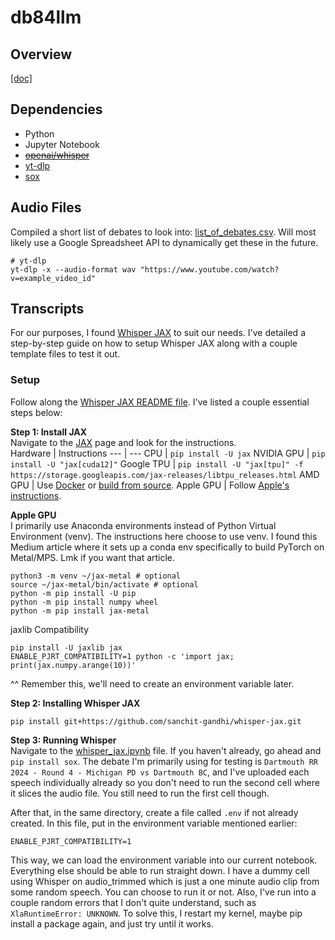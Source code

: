 # db84llm
## Overview
[[doc]](https://docs.google.com/document/d/1crGWlnyNGzeMiyU7aU-ASB3LHUfqGN0PjMI9Fk-QO90/edit#heading=h.1o0zogi4z3b1)

## Dependencies
- Python
- Jupyter Notebook
- <s>[openai/whisper](https://github.com/openai/whisper)</s>
- [yt-dlp](https://github.com/yt-dlp/yt-dlp)
- [sox](https://pypi.org/project/sox/)

## Audio Files
Compiled a short list of debates to look into: [list_of_debates.csv](./transcription/list_of_debates.csv). Will most likely use a Google Spreadsheet API to dynamically get these in the future.

```shell
# yt-dlp
yt-dlp -x --audio-format wav "https://www.youtube.com/watch?v=example_video_id"
```

## Transcripts
For our purposes, I found [Whisper JAX](https://github.com/sanchit-gandhi/whisper-jax?tab=readme-ov-file) to suit our needs. I've detailed a step-by-step guide on how to setup Whisper JAX along with a couple template files to test it out.

### Setup
Follow along the [Whisper JAX README file](https://github.com/sanchit-gandhi/whisper-jax?tab=readme-ov-file). I've listed a couple essential steps below:  
  
<b>Step 1: Install JAX</b>  
Navigate to the [JAX](https://github.com/google/jax#installation) page and look for the instructions.  
Hardware | Instructions
--- | ---
CPU | `pip install -U jax`
NVIDIA GPU | `pip install -U "jax[cuda12]"`
Google TPU | `pip install -U "jax[tpu]" -f https://storage.googleapis.com/jax-releases/libtpu_releases.html`
AMD GPU | Use [Docker](https://hub.docker.com/r/rocm/jax) or [build from source](https://jax.readthedocs.io/en/latest/developer.html#additional-notes-for-building-a-rocm-jaxlib-for-amd-gpus).
Apple GPU | Follow [Apple's instructions](https://developer.apple.com/metal/jax/).
  
<b>Apple GPU</b>  
I primarily use Anaconda environments instead of Python Virtual Environment (venv). The instructions here choose to use venv. I found this Medium article where it sets up a conda env specifically to build PyTorch on Metal/MPS. Lmk if you want that article.
```shell
python3 -m venv ~/jax-metal # optional
source ~/jax-metal/bin/activate # optional
python -m pip install -U pip
python -m pip install numpy wheel
python -m pip install jax-metal
```
jaxlib Compatibility
```shell
pip install -U jaxlib jax
ENABLE_PJRT_COMPATIBILITY=1 python -c 'import jax; print(jax.numpy.arange(10))'
```
^^ Remember this, we'll need to create an environment variable later. 
  
<b>Step 2: Installing Whisper JAX</b>  
```shell
pip install git+https://github.com/sanchit-gandhi/whisper-jax.git
```
  
<b>Step 3: Running Whisper</b>  
Navigate to the [whisper_jax.ipynb](./transcription/whisper_jax.ipynb) file. If you haven't already, go ahead and `pip install sox`. The debate I'm primarily using for testing is `Dartmouth RR 2024 - Round 4 - Michigan PD vs Dartmouth BC`, and I've uploaded each speech individually already so you don't need to run the second cell where it slices the audio file. You still need to run the first cell though.  

After that, in the same directory, create a file called `.env` if not already created. In this file, put in the environment variable mentioned earlier:
```shell
ENABLE_PJRT_COMPATIBILITY=1
```
This way, we can load the environment variable into our current notebook. Everything else should be able to run straight down. I have a dummy cell using Whisper on audio_trimmed which is just a one minute audio clip from some random speech. You can choose to run it or not. Also, I've run into a couple random errors that I don't quite understand, such as `XlaRuntimeError: UNKNOWN`. To solve this, I restart my kernel, maybe pip install a package again, and just try until it works.